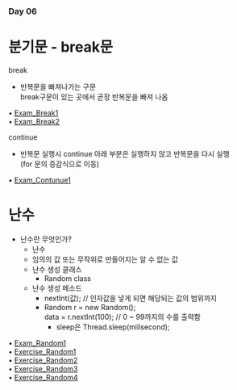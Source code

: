 ### Day 06  

# 분기문 - break문  
  break  
  - 반복문을 빠져나가는 구문  
    break구문이 있는 곳에서 곧장 반복문을 빠져 나옴  
    
• [Exam_Break1](https://github.com/icici0093/KH_Study/blob/main/code/Exam_Break1.java)  
• [Exam_Break2](https://github.com/icici0093/KH_Study/blob/main/code/Exam_Break2.java)  

  continue  
  - 반복문 실행시 continue 아래 부분은 실행하지 않고 반복문을 다시 실행  
    (for 문의 증감식으로 이동)  

• [Exam_Contunue1](https://github.com/icici0093/KH_Study/blob/main/code/Exam_Continue1.java)  
    
# 난수  
 - 난수란 무엇인가?  
    - 난수  
     - 임의의 값 또는 무작위로 만들어지는 알 수 없는 값  
    - 난수 생성 클래스  
      - Random class  
    - 난수 생성 메소드  
      - nextInt(값); // 인자값을 넣게 되면 해당되는 값의 범위까지  
      - Random r = new Random();  
        data = r.nextInt(100); // 0 ~ 99까지의 수를 출력함  
        - sleep은 Thread.sleep(milisecond);

• [Exam_Random1](https://github.com/icici0093/KH_Study/blob/main/code/Exam_Random1.java)  
• [Exercise_Random1](https://github.com/icici0093/KH_Study/blob/main/code/Exercise_Random1.java)  
• [Exercise_Random2](https://github.com/icici0093/KH_Study/blob/main/code/Exercise_Random2.java)  
• [Exercise_Random3](https://github.com/icici0093/KH_Study/blob/main/code/Exercise_Random3.java)  
• [Exercise_Random4](https://github.com/icici0093/KH_Study/blob/main/code/Exercise_Random4.java)  
